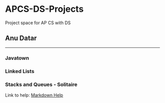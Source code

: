 # APCS-DS-Projects
Project space for AP CS with DS 
## Anu Datar

---

### Javatown 

### Linked Lists

### Stacks and Queues - Solitaire


Link to help: [Markdown Help](https://github.com/adam-p/markdown-here/wiki/Markdown-Cheatsheet)
